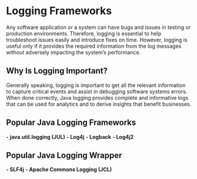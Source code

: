 # Logging Frameworks
Any software application or a system can have bugs and issues in testing or production environments. Therefore, logging is essential to help troubleshoot issues easily and introduce fixes on time. However, logging is useful only if it provides the required information from the log messages without adversely impacting the system’s performance.

## Why Is Logging Important?
Generally speaking, logging is important to get all the relevant information to capture critical events and assist in debugging software systems errors. When done correctly, Java logging provides complete and informative logs that can be used for analytics and to derive insights that benefit businesses.

## Popular Java Logging Frameworks
**- java.util.logging (JUL)**
**- Log4j**
**- Logback**
**- Log4j2**

## Popular Java Logging Wrapper
**- SLF4j**
**- Apache Commons Logging (JCL)**

